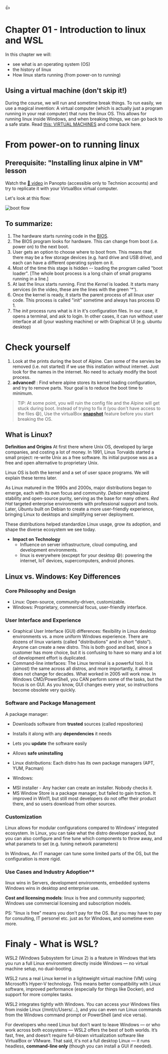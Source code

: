 👍

# Chapter 01 - Introduction to linux and WSL

In this chapter we will:

- see what is an operating system (OS)
- the history of linux
- How linux starts running (from power-on to running)



## Using a virtual machine (don't skip it!)
During the course, we will run and sometime break things. To run easily, we use a magical invention: A virtual computer (which is actually just a program running in your real computer) that runs the linux OS.
This allows for running linux inside Windows, and when breaking things, we can go back to a safe state.
Read [this: VIRTUAL MACHINES](./virtual_machines.md) and come back here.


# From power-on to running linux

## Prerequisite: "Installing linux alpine in VM" lesson

Watch the [🎥 video](https://panoptotech.cloud.panopto.eu/Panopto/Pages/Viewer.aspx?id=141815e4-0c6f-4176-b022-b2b000826174) in Panopto (accessible only to Technion accounts) and try to replicate it with your VirtualBox virtual computer.

Let's look at this flow:

<!-- ![boot flow](./resources/01911933-5a25-4dba-a57c-d9bd65680d84_1280x1664.webp)
-->

![boot flow](https://miro.medium.com/v2/resize:fit:720/format:webp/1*sjr7OoJ3xS5VZxoZ6_YF6w.png)






## To summarize:
1. The hardware starts running code in the [BIOS](https://en.wikipedia.org/wiki/BIOS).
2. The BIOS program looks for hardware. This can change from boot (i.e. power on) to the next boot.
3. User gets an option to choose where to boot from. This means that there may be a few storage devices (e.g. hard drive and USB drive), and each can have a different operating system on it.
4. Most of the time this stage is hidden -- loading the program called "boot loader". [The whole boot process is a long chain of small programs running in a line.]
5. At last the linux starts running. First the *Kernel* is loaded. It starts many services (in the video, these are the lines with the green '*').
6. Once the kernel is ready, it starts the parent process of all linux *user* code. This process is called "init" sometime and always has process ID 1.
7. The *init* process runs what is it in it's configuration files. In our case, it opens a terminal, and ask to login. In other cases, it can run without user interface at all (your washing machine) or with Graphical UI (e.g. ubuntu desktop)

# Check yourself
1. Look at the prints during the boot of Alpine. Can some of the servies be removed (i.e. not started) if we use this instlation without internet. Just look for the names in the internet. No need to actualy modify the boot process.
2. **advanced!** : Find where alpine stores its kernel loading configuration, and try to remove parts. Your goal is to reduce the boot time to minimum.
  
  > TIP: At some point, you will ruin the config file and the Alpine will get stuck during boot. Instead of trying to fix it (you don't have access to the files 😄), Use the virtualBox [**snapshot**](https://docs.oracle.com/en/virtualization/virtualbox/6.0/user/snapshots.html) feature before you start breaking the OS.



##  What is Linux?

**Definition and Origins**
  At first there where Unix OS, developed by large companies, and costing a lot of money. In 1991, Linus Torvalds started a small project: re-write Unix as a free software. Its initial purpose was as a free and open alternative to proprietary Unix.

  Linux OS is both the kernel and a set of user space programs. We will explain these terms later.

 
As Linux matured in the 1990s and 2000s, major distributions began to emerge, each with its own focus and community. *Debian* emphasized stability and open-source purity, serving as the base for many others. *Red Hat* targeted enterprise environments with professional support and tools. Later, *Ubuntu* built on Debian to create a more user-friendly experience, bringing Linux to desktops and simplifying server deployment. 

These distributions helped standardize Linux usage, grow its adoption, and shape the diverse ecosystem we see today.

- **Impact on Technology**
  - Influence on server infrastructure, cloud computing, and development environments.
  - linux is everywhere (excpept for your desktop 😄): powering the internet, IoT devices, supercomputers, android phones.



## Linux vs. Windows: Key Differences

### Core Philosophy and Design
  - Linux: Open-source, community-driven, customizable.
  - Windows: Proprietary, commercial focus, user-friendly interface.

### User Interface and Experience
  - Graphical User Interface (GUI) differences: flexibility in Linux desktop environments vs. a more uniform Windows experience.
  There are dozens of linux variants (called "distributions" and in short "disto"). Anyone can create a new distro. This is both good and bad, since a customer has more choice, but it is confusing to have so many and a lot of development effort is duplicated.
  - Command-line interfaces: The Linux terminal is a powerful tool. It is (almost) the same across all distros, and more importantly, it almost does not change for decades. What worked in 2005 will work now. 
  In Windows CMD/PowerShell, you CAN perform some of the tasks, but the focus is on GUI. As you know, GUI changes every year, so instructions become obsolete very quickly.


### Software and Package Management

A package manager:

 - Downloads software from **trusted** sources (called repositories)
 - Installs it along with any **dependencies** it needs
 - Lets you **update** the software easily
 - Allows **safe uninstalling**



  - Linux distributions:
     Each distro has its own  package managers (APT, YUM, Pacman)
  - Windows:
   *  MSI installer - Any hacker can create an installer. Nobody checks it.
   *  MS Window Store is a package manager, but failed to gain traction. It improved in Win11, but still most developers do not offer their product there, and so users download from other sources.



### Customization
  
   Linux allows for modular configurations compared to Windows’ integrated ecosystem.
   In Linux, you can take what the distro developer packed, but you can also configure and fine tune which components to throw away, and what paramets to set (e.g. tuning network parameters)

   In Windows, An IT manager can tune some limited parts of the OS, but the configuration is more rigid.


### Use Cases and Industry Adoption**
  linux wins in  Servers, development environments, embedded systems
  Windows wins in desktop and enterprise use.

  **Cost and licensing models**: linux is free and community supported; Windows use commercial licensing and subscription models.

  PS: "linux is free" means you don't pay for the OS. But you may have to pay for consulting, IT personel etc. just as for Windows, and sometime even more.
  

# Finaly - What is WSL?

WSL2 (Windows Subsystem for Linux 2) is a feature in Windows that lets you run a full Linux environment directly inside Windows — no virtual machine setup, no dual-booting. 

WSL2 runs a real Linux kernel in a lightweight virtual machine (VM) using Microsoft’s Hyper-V technology. This means better compatibility with Linux software, improved performance (especially for things like Docker), and support for more complex tasks.

WSL2 integrates tightly with Windows. You can access your Windows files from inside Linux (/mnt/c/Users/...), and you can even run Linux commands from the Windows command prompt or PowerShell (and vice versa).

For developers who need Linux but don’t want to leave Windows — or who work across both ecosystems — WSL2 offers the best of both worlds. It’s fast, free, and doesn’t require full-blown virtualization software like VirtualBox or VMware. That said, it's not a full desktop Linux — it runs headless, **command-line only** (though you can install a GUI if needed).